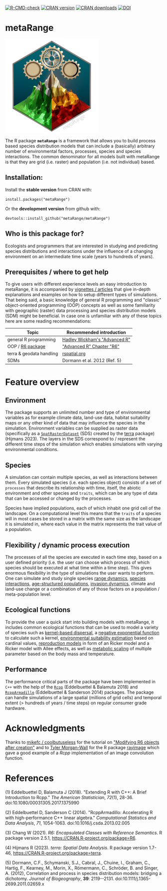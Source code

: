 [![R-CMD-check](https://github.com/metaRange/metaRange/actions/workflows/check-standard.yaml/badge.svg)](https://github.com/metaRange/metaRange/actions)
[![CRAN version](https://www.r-pkg.org/badges/version/metaRange)](https://cran.r-project.org/package=metaRange)
[![CRAN downloads](https://cranlogs.r-pkg.org/badges/grand-total/metaRange)](https://cran.r-project.org/package=metaRange)
[![DOI](https://zenodo.org/badge/699263035.svg)](https://zenodo.org/doi/10.5281/zenodo.10364778)


# metaRange
![](man/figures/logo.png)

The R package **`metaRange`** is a framework that allows you to build process based species distribution models that can include a (basically) arbitrary number of environmental factors, processes, species and species interactions.
The common denominator for all models built with metaRange is that they are grid (i.e. raster) and population (i.e. not individual) based.


## Installation:
Install the **stable version** from CRAN with:
```
install.packages("metaRange")
```

Or the **development version** from github with:
```
devtools::install_github("metaRange/metaRange")
```

## Who is this package for?
Ecologists and programmers that are interested in studying and predicting species distributions and interactions under the influence of a changing environment on an intermediate time scale (years to hundreds of years).

## Prerequisites / where to get help
To give users with different experience levels an easy introduction to metaRange, it is accompanied by [vignettes / articles](https://metarange.github.io/metaRange/articles/index.html) that give in-depth explanations and examples on how to setup different types of simulations.
That being said, a basic knowledge of general R programming and "classic" object-oriented programming (OOP) concepts as well as some familiarity with geographic (raster) data processing and species distribution models (SDM) might be beneficial.
In case one is unfamiliar with any of these topics here are some reading recommendations:

| Topic  | Recommended introduction |
| ------------- | ------------- |
|  general R programming  | [Hadley Wickham's "Advanced R"](https://adv-r.hadley.nz/r6.html)  |
| OOP / [R6 package](https://r6.r-lib.org/articles/Introduction.html)  | ["Advanced R" Chapter "R6"](https://adv-r.hadley.nz/r6.html) |
| terra & geodata handling | [rspatial.org](https://rspatial.org/spatial/) |
| SDMs | Dormann et al. 2012 (Ref. 5) |



# Feature overview

## Environment
The package supports an unlimited number and type of environmental variables as for example climate data, land-use data, habitat suitability maps or any other kind of data that may influence the species in the simulation.
Environment variables can be supplied as raster data (specifically as a [`SpatRasterDataset`](https://rspatial.github.io/terra/reference/sds.html) (SDS) created by the [terra](https://rspatial.github.io/terra/index.html) package) (Hijmans 2023).
The layers in the SDS correspond to / represent the different time steps of the simulation which enables simulations with varying environmental conditions.

## Species
A simulation can contain multiple species, as well as interactions between them.
Every simulated species (i.e. each species object) consists of a set of `processes` that describe its relationship with time, itself, the abiotic environment and other species and `traits`, which can be any type of data that can be accessed or changed by the processes.

Species have implied populations, each of which inhabit one grid cell of the landscape.
On a computational level this means that the `traits` of a species will in most cases be stored in a matrix with the same size as the landscape it is simulated in, where each value in the matrix represents the trait value of a population.

## Flexibility / dynamic process execution
The processes of all the species are executed in each time step, based on a user defined priority (i.e. the user can choose which process of which species should be executed at what time within a time step).
This gives enormous flexibility in the type of simulations the user wants to perform.
One can simulate and study single species [range dynamics](https://metarange.github.io/metaRange/articles/metaRange.html), [species interactions](https://metarange.github.io/metaRange/articles/species_interactions.html), [age-structured populations](https://metarange.github.io/metaRange/articles/age-structured-populations.html), [invasion dynamics](https://metarange.github.io/metaRange/articles/advanced_setup.html#interaction-with-the-priority-queue), climate and land-use change or a combination of any of those factors on a population / meta-population level.

## Ecological functions
To provide the user a quick start into building models with metaRange, it includes common ecological functions that can be used to model a variety of species such as [kernel-based dispersal](https://metarange.github.io/metaRange/reference/dispersal.html), a [negative exponential function](https://metarange.github.io/metaRange/reference/negative_exponential_function.html) to calculate such a kernel, [environmental suitability estimation](https://metarange.github.io/metaRange/reference/calculate_suitability.html) based on cardinal values, [reproduction models](https://metarange.github.io/metaRange/reference/ricker_reproduction_model.html) in form of an Ricker model and a Ricker model with Allee effects, as well as [metabolic scaling](https://metarange.github.io/metaRange/reference/metabolic_scaling.html) of multiple parameter based on the body mass and temperature.

## Performance
The performance critical parts of the package have been implemented in `C++` with the help of the [`Rcpp`](https://www.rcpp.org/) (Eddelbuettel & Balamuta 2018) and [`RcppArmadillo`](https://github.com/RcppCore/RcppArmadillo) (Eddelbuettel & Sanderson 2014) packages.
The package can handle simulations of a large spatial (millions of grid cells) and temporal extent (> hundreds of years / time steps) on regular consumer grade hardware.

# Acknowledgments
Thanks to  [mikefc / coolbutuseless](https://github.com/coolbutuseless) for the tutorial on ["Modifying R6 objects after creation"](https://coolbutuseless.github.io/2021/02/19/modifying-r6-objects-after-creation/) and to [Tyler Morgan-Wall](https://github.com/tylermorganwall) for the R package [rayimage](https://github.com/tylermorganwall/rayimage) which gave a good example of a *Rcpp* implementation of an image convolution function.

# References

(1) Eddelbuettel D, Balamuta J (2018). "Extending R with C++: A Brief
Introduction to Rcpp." _The American Statistician_, *72*(1), 28-36.
doi:10.1080/00031305.2017.1375990

(2) Eddelbuettel D, Sanderson C (2014). "RcppArmadillo: Accelerating R
with high-performance C++ linear algebra." _Computational Statistics
and Data Analysis_, *71*, 1054-1063.
doi:10.1016/j.csda.2013.02.005

(3) Chang W (2021). _R6: Encapsulated Classes with Reference Semantics_.
R package version 2.5.1, <https://CRAN.R-project.org/package=R6>.

(4) Hijmans R (2023). _terra: Spatial Data Analysis_. R package version
1.7-46, <https://CRAN.R-project.org/package=terra>.

(5) Dormann, C.F., Schymanski, S.J., Cabral, J., Chuine, I., Graham, C., Hartig, F., Kearney, M., Morin, X., Römermann, C., Schröder, B. and Singer, A. (2012), Correlation and process in species distribution models: bridging a dichotomy. *Journal of Biogeography*, **39**: 2119--2131. doi:10.1111/j.1365-2699.2011.02659.x

